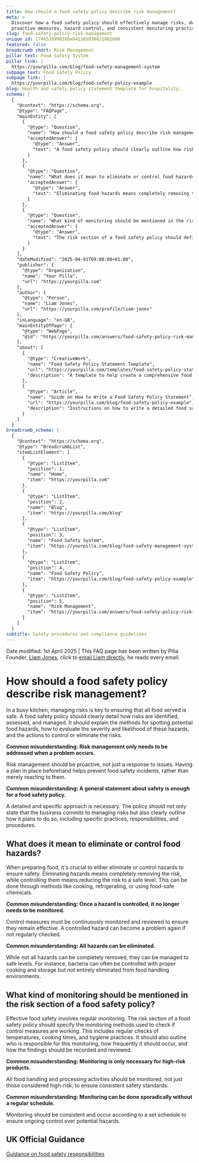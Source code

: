 ```yaml
---
title: How should a food safety policy describe risk management?
meta: >
  Discover how a food safety policy should effectively manage risks, detailing
  proactive measures, hazard control, and consistent monitoring practices.
slug: food-safety-policy-risk-management
unique id: 1746538990380x641385930821802600
featured: false
breadcrumb short: Risk Management
pillar text: Food Safety System
pillar link: |
  https://yourpilla.com/blog/food-safety-management-system
subpage text: Food Safety Policy
subpage link: |
  https://yourpilla.com/blog/food-safety-policy-example
blog: Health and safety policy statement template for hospitality.
schema: |
  {
    "@context": "https://schema.org",
    "@type": "FAQPage",
    "mainEntity": [
      {
        "@type": "Question",
        "name": "How should a food safety policy describe risk management?",
        "acceptedAnswer": {
          "@type": "Answer",
          "text": "A food safety policy should clearly outline how risks are identified, assessed, and managed in a busy kitchen. This involves detailing methods for spotting potential food hazards, evaluating the severity and likelihood of these hazards, and describing actions taken to control or eliminate the risks. The policy should be proactive, detailing specific practices, responsibilities, and procedures before issues arise, ensuring ongoing food safety."
        }
      },
      {
        "@type": "Question",
        "name": "What does it mean to eliminate or control food hazards?",
        "acceptedAnswer": {
          "@type": "Answer",
          "text": "Eliminating food hazards means completely removing the risk, whereas controlling food hazards refers to reducing the risk to a safe level. This can be achieved through various methods such as cooking, refrigerating, or using food-safe chemicals. It is crucial that control measures are consistently monitored and reviewed to maintain their effectiveness over time."
        }
      },
      {
        "@type": "Question",
        "name": "What kind of monitoring should be mentioned in the risk section of a food safety policy?",
        "acceptedAnswer": {
          "@type": "Answer",
          "text": "The risk section of a food safety policy should define specific monitoring methods to ensure that control measures are effective. This includes regular checks of temperatures, cooking times, and hygiene practices, as well as identifying those responsible for monitoring, the frequency of checks, and how findings are to be recorded and reviewed to maintain food safety standards."
        }
      }
    ],
    "dateModified": "2025-04-01T09:00:00+01:00",
    "publisher": {
      "@type": "Organization",
      "name": "Your Pilla",
      "url": "https://yourpilla.com"
    },
    "author": {
      "@type": "Person",
      "name": "Liam Jones",
      "url": "https://yourpilla.com/profile/liam-jones"
    },
    "inLanguage": "en-GB",
    "mainEntityOfPage": {
      "@type": "WebPage",
      "@id": "https://yourpilla.com/answers/food-safety-policy-risk-management"
    },
    "about": [
      {
        "@type": "CreativeWork",
        "name": "Food Safety Policy Statement Template",
        "url": "https://yourpilla.com/templates/food-safety-policy-statement",
        "description": "A template to help create a comprehensive food safety policy, detailing risk management and safety practices."
      },
      {
        "@type": "Article",
        "name": "Guide on How to Write a Food Safety Policy Statement",
        "url": "https://yourpilla.com/blog/food-safety-policy-example",
        "description": "Instructions on how to write a detailed food safety policy statement, including information on using templates effectively."
      }
    ]
  }
breadcrumb_schema: |
  {
    "@context": "https://schema.org",
    "@type": "BreadcrumbList",
    "itemListElement": [
      {
        "@type": "ListItem",
        "position": 1,
        "name": "Home",
        "item": "https://yourpilla.com"
      },
      {
        "@type": "ListItem",
        "position": 2,
        "name": "Blog",
        "item": "https://yourpilla.com/blog"
      },
      {
        "@type": "ListItem",
        "position": 3,
        "name": "Food Safety System",
        "item": "https://yourpilla.com/blog/food-safety-management-system"
      },
      {
        "@type": "ListItem",
        "position": 4,
        "name": "Food Safety Policy",
        "item": "https://yourpilla.com/blog/food-safety-policy-example"
      },
      {
        "@type": "ListItem",
        "position": 5,
        "name": "Risk Management",
        "item": "https://yourpilla.com/answers/food-safety-policy-risk-management"
      }
    ]
  }
subtitle: Safety procedures and compliance guidelines
---
```


Date modified: 1st April 2025 | This FAQ page has been written by Pilla Founder, [Liam Jones](https://yourpilla.com/profile/liam-jones), click to [email Liam directly](https://mailto:liam@yourpilla.com), he reads every email.

# How should a food safety policy describe risk management?

In a busy kitchen, managing risks is key to ensuring that all food served is safe. A food safety policy should clearly detail how risks are identified, assessed, and managed. It should explain the methods for spotting potential food hazards, how to evaluate the severity and likelihood of these hazards, and the actions to control or eliminate the risks.

**Common misunderstanding: Risk management only needs to be addressed when a problem occurs.**

Risk management should be proactive, not just a response to issues. Having a plan in place beforehand helps prevent food safety incidents, rather than merely reacting to them.

**Common misunderstanding: A general statement about safety is enough for a food safety policy.**

A detailed and specific approach is necessary. The policy should not only state that the business commits to managing risks but also clearly outline how it plans to do so, including specific practices, responsibilities, and procedures.

## What does it mean to eliminate or control food hazards?

When preparing food, it's crucial to either eliminate or control hazards to ensure safety. Eliminating hazards means completely removing the risk, while controlling them means reducing the risk to a safe level. This can be done through methods like cooking, refrigerating, or using food-safe chemicals.

**Common misunderstanding: Once a hazard is controlled, it no longer needs to be monitored.**

Control measures must be continuously monitored and reviewed to ensure they remain effective. A controlled hazard can become a problem again if not regularly checked.

**Common misunderstanding: All hazards can be eliminated.**

While not all hazards can be completely removed, they can be managed to safe levels. For instance, bacteria can often be controlled with proper cooking and storage but not entirely eliminated from food handling environments.

## What kind of monitoring should be mentioned in the risk section of a food safety policy?

Effective food safety involves regular monitoring. The risk section of a food safety policy should specify the monitoring methods used to check if control measures are working. This includes regular checks of temperatures, cooking times, and hygiene practices. It should also outline who is responsible for this monitoring, how frequently it should occur, and how the findings should be recorded and reviewed.

**Common misunderstanding: Monitoring is only necessary for high-risk products.**

All food handling and processing activities should be monitored, not just those considered high-risk, to ensure consistent safety standards.

**Common misunderstanding: Monitoring can be done sporadically without a regular schedule.**

Monitoring should be consistent and occur according to a set schedule to ensure ongoing control over potential hazards.

## UK Official Guidance

[Guidance on food safety responsibilities](https://www.gov.uk/food-safety-your-responsibilities)
